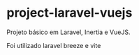 # project-laravel-vuejs

Projeto básico em Laravel, Inertia e VueJS.

Foi utilizado laravel breeze e vite
